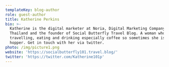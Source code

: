 ```yaml
---
templateKey: blog-author
role: guest-author
title: Katherine Perkins
bio: >-
  Katherine is the digital marketer at Noria, Digital Marketing Company based in
  Thailand and the founder of Social Butterfly Travel Blog. A woman who loves
  travelling, eating and drinking especially coffee so sometimes she is a cafe
  hopper. Get in touch with her via twitter.
photo: /img/picture1.png
website: 'https://socialbutterfly101.travel.blog/'
twitter: 'https://twitter.com/Katherine101p'
---
```


